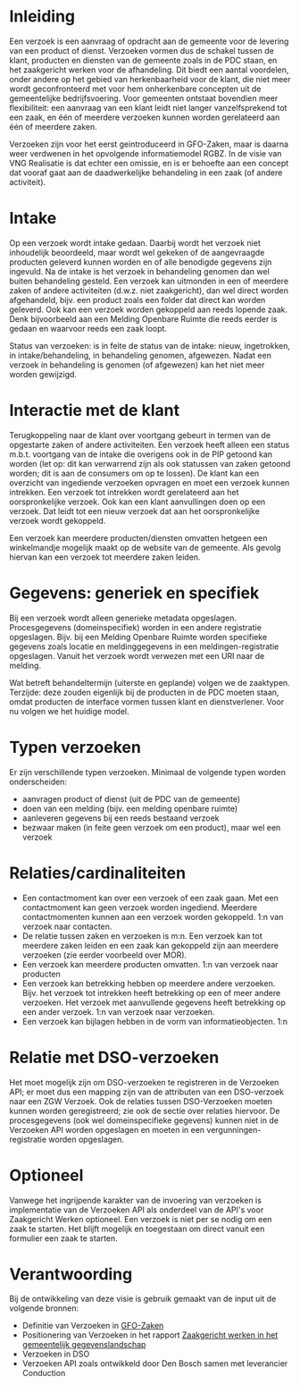 # Inleiding
Een verzoek is een aanvraag of opdracht aan de gemeente voor de levering van een product of dienst. Verzoeken vormen dus de schakel tussen de klant, producten en diensten van de gemeente zoals in de PDC staan, en het zaakgericht werken voor de afhandeling. Dit biedt een aantal voordelen, onder andere op het gebied van herkenbaarheid voor de klant, die niet meer wordt geconfronteerd met voor hem onherkenbare concepten uit de gemeentelijke bedrijfsvoering. Voor gemeenten ontstaat bovendien meer flexibiliteit: een aanvraag van een klant leidt niet langer vanzelfsprekend tot een zaak, en één of meerdere verzoeken kunnen worden gerelateerd aan één of meerdere zaken.

Verzoeken zijn voor het eerst geintroduceerd in GFO-Zaken, maar is daarna weer verdwenen in het opvolgende informatiemodel RGBZ. In de visie van VNG Realisatie is dat echter een omissie, en is er behoefte aan een concept dat vooraf gaat aan de daadwerkelijke behandeling in een zaak (of andere activiteit).

# Intake
Op een verzoek wordt intake gedaan. Daarbij wordt het verzoek niet inhoudelijk beoordeeld, maar wordt wel gekeken of de  aangevraagde producten geleverd kunnen worden en of alle benodigde gegevens zijn ingevuld. Na de intake is het verzoek in behandeling genomen dan wel buiten behandeling gesteld. Een verzoek kan uitmonden in een of meerdere zaken of andere activiteiten (d.w.z. niet zaakgericht), dan wel direct worden afgehandeld, bijv. een product zoals een folder dat direct kan worden geleverd. Ook kan een verzoek worden gekoppeld aan reeds lopende zaak. Denk bijvoorbeeld aan een Melding Openbare Ruimte die reeds eerder is gedaan en waarvoor reeds een zaak loopt.

Status van verzoeken: is in feite de status van de intake: nieuw, ingetrokken, in intake/behandeling, in behandeling genomen, afgewezen. Nadat een verzoek in behandeling is genomen (of afgewezen) kan het niet meer worden gewijzigd.

# Interactie met de klant
Terugkoppeling naar de klant over voortgang gebeurt in termen van de opgestarte zaken of andere activiteiten. Een verzoek heeft alleen een status m.b.t. voortgang van de intake die overigens ook in de PIP getoond kan worden (let op: dit kan verwarrend zijn als ook statussen van zaken getoond worden; dit is aan de consumers om op te lossen). De klant kan een overzicht van ingediende verzoeken opvragen en moet een verzoek kunnen intrekken. Een verzoek tot intrekken wordt gerelateerd aan het oorspronkelijke verzoek. Ook kan een klant aanvullingen doen op een verzoek. Dat leidt tot een nieuw verzoek dat aan het oorspronkelijke verzoek wordt gekoppeld.

Een verzoek kan meerdere producten/diensten omvatten hetgeen een winkelmandje mogelijk maakt op de website van de gemeente. Als gevolg hiervan kan een verzoek tot meerdere zaken leiden. 

# Gegevens: generiek en specifiek
Bij een verzoek wordt alleen generieke metadata opgeslagen. Procesgegevens (domeinspecifiek) worden in een andere registratie opgeslagen. Bijv. bij een Melding Openbare Ruimte worden specifieke gegevens zoals locatie en meldinggegevens in een meldingen-registratie opgeslagen. Vanuit het verzoek wordt verwezen met een URI naar de melding.

Wat betreft behandeltermijn (uiterste en geplande) volgen we de zaaktypen. Terzijde: deze zouden eigenlijk bij de producten in de PDC moeten staan, omdat producten de interface vormen tussen klant en dienstverlener. Voor nu volgen we het huidige model.

# Typen verzoeken
Er zijn verschillende typen verzoeken. Minimaal de volgende typen worden onderscheiden:
* aanvragen product of dienst (uit de PDC van de gemeente)
* doen van een melding (bijv. een melding openbare ruimte)
* aanleveren gegevens bij een reeds bestaand verzoek
* bezwaar maken (in feite geen verzoek om een product), maar wel een verzoek

# Relaties/cardinaliteiten
* Een contactmoment kan over een verzoek of een zaak gaan. Met een contactmoment kan geen verzoek worden ingediend. Meerdere contactmomenten kunnen aan een verzoek worden gekoppeld. 1:n van verzoek naar contacten.
* De relatie tussen zaken en verzoeken is m:n. Een verzoek kan tot meerdere zaken leiden en een zaak kan gekoppeld zijn aan meerdere verzoeken (zie eerder voorbeeld over MOR).
* Een verzoek kan meerdere producten omvatten. 1:n van verzoek naar producten
* Een verzoek kan betrekking hebben op meerdere andere verzoeken. Bijv. het verzoek tot intrekken heeft betrekking op een of meer andere verzoeken. Het verzoek met aanvullende gegevens heeft betrekking op een ander verzoek. 1:n van verzoek naar verzoeken.
* Een verzoek kan bijlagen hebben in de vorm van informatieobjecten. 1:n

# Relatie met DSO-verzoeken
Het moet mogelijk zijn om DSO-verzoeken te registreren in de Verzoeken API; er moet dus een mapping zijn van de attributen van een DSO-verzoek naar een ZGW Verzoek. Ook de relaties tussen DSO-Verzoeken moeten kunnen worden geregistreerd; zie ook de sectie over relaties hiervoor. De procesgegevens (ook wel domeinspecifieke gegevens) kunnen niet in de Verzoeken API worden opgeslagen en moeten in een vergunningen-registratie worden opgeslagen.

# Optioneel
Vanwege het ingrijpende karakter van de invoering van verzoeken is implementatie van de Verzoeken API als onderdeel van de API's voor Zaakgericht Werken optioneel. Een verzoek is niet per se nodig om een zaak te starten. Het blijft mogelijk en toegestaan om direct vanuit een formulier een zaak te starten.

# Verantwoording 
Bij de ontwikkeling van deze visie is gebruik gemaakt van de input uit de volgende bronnen:
* Definitie van Verzoeken in [GFO-Zaken](https://www.gemmaonline.nl/index.php/GFO_Zaken_(Zaken_in_zicht))
* Positionering van Verzoeken in het rapport [Zaakgericht werken in het gemeentelijk gegevenslandschap](https://www.gemmaonline.nl/images/gemmaonline/f/f6/20190620_-_Zaakgericht_werken_in_het_Gemeentelijk_Gegevenslandschap_v101.pdf)
* Verzoeken in DSO
* Verzoeken API zoals ontwikkeld door Den Bosch samen met leverancier Conduction

